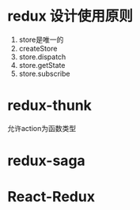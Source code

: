 # redux 设计使用原则
1. store是唯一的
2. createStore
3. store.dispatch
4. store.getState
5. store.subscribe


# redux-thunk
允许action为函数类型

# redux-saga

# React-Redux